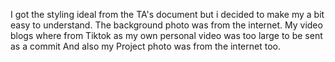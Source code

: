 I got the styling ideal from the TA's document but i decided to make my a bit easy to understand. The background photo was from the internet. My video blogs where from Tiktok as my own personal video was too large to be sent as a commit And also my Project photo was from the internet too.
